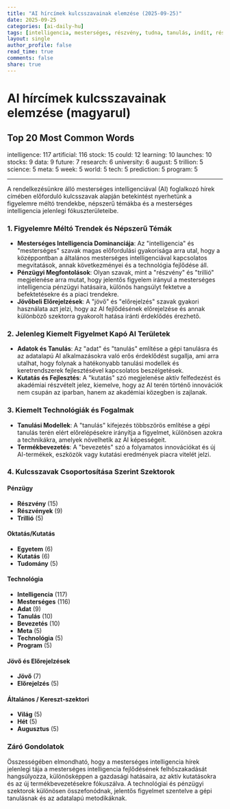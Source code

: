 ```yaml
---
title: "AI hírcímek kulcsszavainak elemzése (2025-09-25)"
date: 2025-09-25
categories: [ai-daily-hu]
tags: [intelligencia, mesterséges, részvény, tudna, tanulás, indít, részvények, adat, jövő, kutatás, egyetem, augusztus, trillió, tudomány, meta, hét, világ, tech, előrejelzés, program]
layout: single
author_profile: false
read_time: true
comments: false
share: true
---
```


# AI hírcímek kulcsszavainak elemzése (magyarul)

## Top 20 Most Common Words

intelligence: 117
artificial: 116
stock: 15
could: 12
learning: 10
launches: 10
stocks: 9
data: 9
future: 7
research: 6
university: 6
august: 5
trillion: 5
science: 5
meta: 5
week: 5
world: 5
tech: 5
prediction: 5
program: 5

---

A rendelkezésünkre álló mesterséges intelligenciával (AI) foglalkozó hírek címében előforduló kulcsszavak alapján betekintést nyerhetünk a figyelemre méltó trendekbe, népszerű témákba és a mesterséges intelligencia jelenlegi fókuszterületeibe.

### 1. Figyelemre Méltó Trendek és Népszerű Témák
- **Mesterséges Intelligencia Dominanciája**: Az "intelligencia" és "mesterséges" szavak magas előfordulási gyakorisága arra utal, hogy a középpontban a általános mesterséges intelligenciával kapcsolatos megvitatások, annak következményei és a technológia fejlődése áll.
- **Pénzügyi Megfontolások**: Olyan szavak, mint a "részvény" és "trillió" megjelenése arra mutat, hogy jelentős figyelem irányul a mesterséges intelligencia pénzügyi hatásaira, különös hangsúlyt fektetve a befektetésekre és a piaci trendekre.
- **Jövőbeli Előrejelzések**: A "jövő" és "előrejelzés" szavak gyakori használata azt jelzi, hogy az AI fejlődésének előrejelzése és annak különböző szektorra gyakorolt hatása iránti érdeklődés érezhető.

### 2. Jelenleg Kiemelt Figyelmet Kapó AI Területek
- **Adatok és Tanulás**: Az "adat" és "tanulás" említése a gépi tanulásra és az adatalapú AI alkalmazásokra való erős érdeklődést sugallja, ami arra utalhat, hogy folynak a hatékonyabb tanulási modellek és keretrendszerek fejlesztésével kapcsolatos beszélgetések.
- **Kutatás és Fejlesztés**: A "kutatás" szó megjelenése aktív felfedezést és akadémiai részvételt jelez, kiemelve, hogy az AI terén történő innovációk nem csupán az iparban, hanem az akadémiai közegben is zajlanak.

### 3. Kiemelt Technológiák és Fogalmak
- **Tanulási Modellek**: A "tanulás" kifejezés többszörös említése a gépi tanulás terén elért előrelépésekre irányítja a figyelmet, különösen azokra a technikákra, amelyek növelhetik az AI képességeit.
- **Termékbevezetés**: A "bevezetés" szó a folyamatos innovációkat és új AI-termékek, eszközök vagy kutatási eredmények piacra vitelét jelzi.

### 4. Kulcsszavak Csoportosítása Szerint Szektorok
#### Pénzügy
- **Részvény** (15)
- **Részvények** (9)
- **Trillió** (5)

#### Oktatás/Kutatás
- **Egyetem** (6)
- **Kutatás** (6)
- **Tudomány** (5)

#### Technológia
- **Intelligencia** (117)
- **Mesterséges** (116)
- **Adat** (9)
- **Tanulás** (10)
- **Bevezetés** (10)
- **Meta** (5)
- **Technológia** (5)
- **Program** (5)

#### Jövő és Előrejelzések
- **Jövő** (7)
- **Előrejelzés** (5)

#### Általános / Kereszt-szektori
- **Világ** (5)
- **Hét** (5)
- **Augusztus** (5)

### Záró Gondolatok
Összességében elmondható, hogy a mesterséges intelligencia hírek jelenlegi tája a mesterséges intelligencia fejlődésének felhőszakadását hangsúlyozza, különösképpen a gazdasági hatásaira, az aktív kutatásokra és az új termékbevezetésekre fókuszálva. A technológiai és pénzügyi szektorok különösen összefonódnak, jelentős figyelmet szentelve a gépi tanulásnak és az adatalapú metodikáknak.